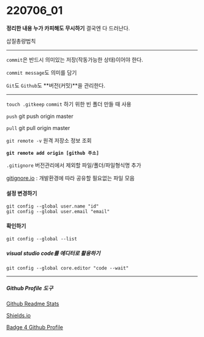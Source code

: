 # 220706_01

**정리한 내용 누가 카피해도 무시하기**  결국엔 다 드러난다.

삽질총량법칙

---

`commit`은 반드시 의미있는 저장(작동가능한 상태)이어야 한다.

`commit message`도 의미를 담기

`Git`도 `Github`도 **버전(커밋)**을 관리한다.

---

`touch .gitkeep` `commit` 하기 위한 빈 폴더 만들 때 사용

`push`  git push origin master

`pull` git pull origin master

`git remote -v` 원격 저장소 정보 조회

**`git remote add origin [github 주소]`**

`.gitignore` 버전관리에서 제외할 파일/폴더/파일형식명 추가

[gitignore.io](https://gitignore.io) : 개발환경에 따라 공유할 필요없는 파일 모음

#### 설정 변경하기

```
git config --global user.name "id"
git config --global user.email "email"
```

#### 확인하기

```
git config --global --list 
```

##### visual studio code를 에디터로 활용하기

```
git config --global core.editor "code --wait"
```
---
##### Github Profile 도구

[Github Readme Stats](https://hphk-edu.notion.site/Github-Readme-Stats-c43b02bf28e040c7b35b32f165134261)

[Shields.io](https://hphk-edu.notion.site/Shields-io-2c7e4af94ce74649a901d204d9f96774)

[Badge 4 Github Profile](https://hphk-edu.notion.site/Badge-4-Github-Profile-8132b4ac6f664114991634f96a973a24)

